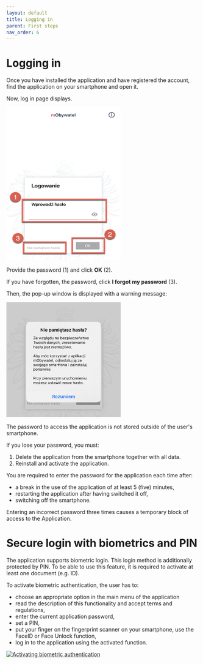 ```yaml
---
layout: default
title: Logging in 
parent: First steps
nav_order: 6
---
```


# Logging in

Once you have installed the application and have registered the account, find the application on your smartphone and open it.

Now, log in page displays.

<img src="../assets/images/password.jpg" width="300" height="400">

Provide the password (1) and click **OK** (2).

If you have forgotten, the password, click **I forgot my password** (3).

Then, the pop-up window is displayed with a warning message:

<img src="../assets/images/forgot.jpeg" width="300" height="300">

The password to access the application is not stored outside of the user's smartphone. 

If you lose your password, you must:
1. Delete the application from the smartphone together with all data.
2. Reinstall and activate the application.

You are required to enter the password for the application each time after:
- a break in the use of the application of at least 5 (five) minutes,
- restarting the application after having switched it off,
- switching off the smartphone.

Entering an incorrect password three times causes a temporary block of access to the Application.   

# Secure login with biometrics and PIN

The application supports biometric login. This login method is additionally protected by PIN. To be able to use this feature, it is required to activate at least one document (e.g. ID).

To activate biometric authentication, the user has to:
- choose an appropriate option in the main menu of the application
- read the description of this functionality and accept terms and regulations,
- enter the current application password,
- set a PIN,
- put your finger on the fingerprint scanner on your smartphone, use the FaceID or Face Unlock function,
- log in to the application using the activated function.

[![Activating biometric authentication](https://res.cloudinary.com/marcomontalbano/image/upload/v1619363280/video_to_markdown/images/youtube--zMI5f9jU3q8-c05b58ac6eb4c4700831b2b3070cd403.jpg)](https://youtu.be/zMI5f9jU3q8 "Activating biometric authentication")
